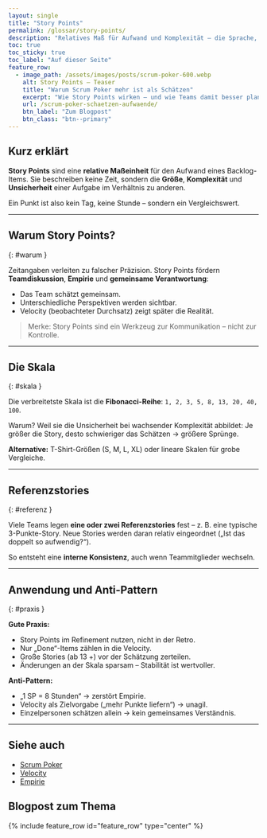 ```yaml
---
layout: single
title: "Story Points"
permalink: /glossar/story-points/
description: "Relatives Maß für Aufwand und Komplexität – die Sprache, mit der Teams über Arbeit sprechen."
toc: true
toc_sticky: true
toc_label: "Auf dieser Seite"
feature_row:
  - image_path: /assets/images/posts/scrum-poker-600.webp
    alt: Story Points – Teaser
    title: "Warum Scrum Poker mehr ist als Schätzen"
    excerpt: "Wie Story Points wirken – und wie Teams damit besser planen."
    url: /scrum-poker-schaetzen-aufwaende/
    btn_label: "Zum Blogpost"
    btn_class: "btn--primary"
---
```


## Kurz erklärt
**Story Points** sind eine **relative Maßeinheit** für den Aufwand eines Backlog-Items.
Sie beschreiben keine Zeit, sondern die **Größe**, **Komplexität** und **Unsicherheit** einer Aufgabe im Verhältnis zu anderen.

Ein Punkt ist also kein Tag, keine Stunde – sondern ein Vergleichswert.

---

## Warum Story Points?
{: #warum }

Zeitangaben verleiten zu falscher Präzision.
Story Points fördern **Teamdiskussion**, **Empirie** und **gemeinsame Verantwortung**:

- Das Team schätzt gemeinsam.
- Unterschiedliche Perspektiven werden sichtbar.
- Velocity (beobachteter Durchsatz) zeigt später die Realität.

> Merke: Story Points sind ein Werkzeug zur Kommunikation – nicht zur Kontrolle.

---

## Die Skala
{: #skala }

Die verbreitetste Skala ist die **Fibonacci-Reihe**:
`1, 2, 3, 5, 8, 13, 20, 40, 100`.

Warum?
Weil sie die Unsicherheit bei wachsender Komplexität abbildet:
Je größer die Story, desto schwieriger das Schätzen → größere Sprünge.

**Alternative:** T-Shirt-Größen (S, M, L, XL) oder lineare Skalen für grobe Vergleiche.

---

## Referenzstories
{: #referenz }

Viele Teams legen **eine oder zwei Referenzstories** fest – z. B. eine typische 3-Punkte-Story.
Neue Stories werden daran relativ eingeordnet („Ist das doppelt so aufwendig?“).

So entsteht eine **interne Konsistenz**, auch wenn Teammitglieder wechseln.

---

## Anwendung und Anti-Pattern
{: #praxis }

**Gute Praxis:**
- Story Points im Refinement nutzen, nicht in der Retro.
- Nur „Done“-Items zählen in die Velocity.
- Große Stories (ab 13 +) vor der Schätzung zerteilen.
- Änderungen an der Skala sparsam – Stabilität ist wertvoller.

**Anti-Pattern:**
- „1 SP = 8 Stunden“ → zerstört Empirie.
- Velocity als Zielvorgabe („mehr Punkte liefern“) → unagil.
- Einzelpersonen schätzen allein → kein gemeinsames Verständnis.

---

## Siehe auch
- [Scrum Poker](/glossar/scrum-poker/)
- [Velocity](/glossar/velocity/)
- [Empirie](/glossar/empirie/)

## Blogpost zum Thema

<div class="blogpost-card">
  {% include feature_row id="feature_row" type="center" %}
</div>
